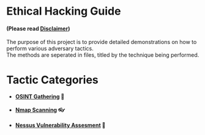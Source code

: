 # Ethical Hacking Guide  
#### (Please read <a href="https://github.com/jycybersec/Ethical-Hacking-Guide/blob/main/Disclaimer.md">Disclaimer</a>)

The purpose of this project is to provide detailed demonstrations on how to perform various adversary tactics. </br>
The methods are seperated in files, titled by the technique being performed.

# Tactic Categories

- <b><a href="https://github.com/jycybersec/Ethical-Hacking-Guide/blob/main/OSINT%20Gathering.md"> OSINT Gathering</a> 🔎</b></br> </br>
- <b><a href="https://github.com/jycybersec/Ethical-Hacking-Guide/blob/main/Nmap%20Scanning.md"> Nmap Scanning</a> 👓</b></br> </br>
- <b><a href="https://github.com/jycybersec/Ethical-Hacking-Guide/blob/main/Nessus%20Vulnerability%20Assesment.md"> Nessus Vulnerability Assesment</a> 🐛</b></br> </br>
